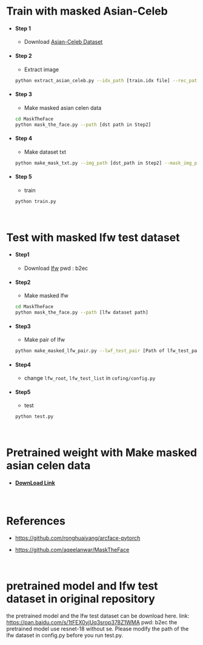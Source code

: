 # Train with masked Asian-Celeb
- #### Step 1
  - Download [Asian-Celeb Dataset](https://github.com/deepinsight/insightface/wiki/Dataset-Zoo)
- #### Step 2
  - Extract image
  ```bash
  python extract_asian_celeb.py --idx_path [train.idx file] --rec_path [train.rec file] --write_path [dst path]
  ```
- #### Step 3
  - Make masked asian celen data
  ```bash
  cd MaskTheFace
  python mask_the_face.py --path [dst path in Step2]
  ``` 
- #### Step 4
  - Make dataset txt
  ```bash
  python make_mask_txt.py --img_path [dst_path in Step2] --mask_img_path [result path in Step 3]
  ```
- #### Step 5
  - train
  ```bash
  python train.py
  ```

<br>

# Test with masked lfw test dataset
- #### Step1
  - Download [lfw](https://pan.baidu.com/s/1tFEX0yjUq3srop378Z1WMA ) pwd : b2ec
- #### Step2
  - Make masked lfw
  ```bash
  cd MaskTheFace
  python mask_the_face.py --path [lfw dataset path]
  ```
- #### Step3
  - Make pair of lfw
  ```bash
  python make_masked_lfw_pair.py --lwf_test_pair [Path of lfw_test_pair.txt] --masked_lfw_path [result path of in Step2] --dst_root [dst path of result txt file]
  ```
- #### Step4
  - change `lfw_root`, `lfw_test_list` in `cofing/config.py`

- #### Step5
  - test
  ```bash
  python test.py
  ```

<br>

# Pretrained weight with Make masked asian celen data
- #### [DownLoad Link](https://drive.google.com/file/d/1IbZs0uyLwibsjhhf37ZPf96BWwRSFg6N/view?usp=sharing)

<br>

# References
- https://github.com/ronghuaiyang/arcface-pytorch

- https://github.com/aqeelanwar/MaskTheFace

<br>

# pretrained model and lfw test dataset in original repository
the pretrained model and the lfw test dataset can be download here. link: https://pan.baidu.com/s/1tFEX0yjUq3srop378Z1WMA pwd: b2ec
the pretrained model use resnet-18 without se. Please modify the path of the lfw dataset in config.py before you run test.py.

